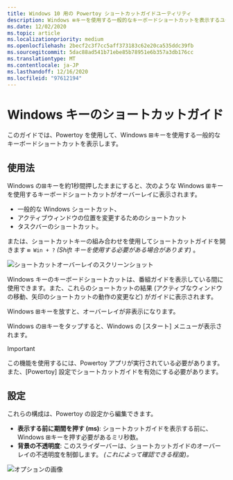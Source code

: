 ```yaml
---
title: Windows 10 用の Powertoy ショートカットガイドユーティリティ
description: Windows ⊞キーを使用する一般的なキーボードショートカットを表示するユーティリティ
ms.date: 12/02/2020
ms.topic: article
ms.localizationpriority: medium
ms.openlocfilehash: 2becf2c3f7cc5aff373183c62e20ca535ddc39fb
ms.sourcegitcommit: 5dac88ad541b71ebe85b78951e6b357a3db176cc
ms.translationtype: MT
ms.contentlocale: ja-JP
ms.lasthandoff: 12/16/2020
ms.locfileid: "97612194"
---
```

# <a name="windows-key-shortcut-guide"></a>Windows キーのショートカットガイド

このガイドでは、Powertoy を使用して、Windows ⊞キーを使用する一般的なキーボードショートカットを表示します。

## <a name="usage"></a>使用法

Windows の⊞キーを約1秒間押したままにすると、次のような Windows ⊞キーを使用するキーボードショートカットがオーバーレイに表示されます。

- 一般的な Windows ショートカット、
- アクティブウィンドウの位置を変更するためのショートカット
- タスクバーのショートカット。

または、ショートカットキーの組み合わせを使用してショートカットガイドを開きます `⊞ Win + ?` *(Shift キーを使用する必要がある場合があります)* 。

![ショートカットオーバーレイのスクリーンショット](../images/pt-shortcut-guide-large.png)

Windows キーのキーボードショートカットは、番組ガイドを表示している間に使用できます。また、これらのショートカットの結果 (アクティブなウィンドウの移動、矢印のショートカットの動作の変更など) がガイドに表示されます。

Windows ⊞キーを放すと、オーバーレイが非表示になります。

Windows の⊞キーをタップすると、Windows の [スタート] メニューが表示されます。

> [!IMPORTANT]
> この機能を使用するには、Powertoy アプリが実行されている必要があります。また、[Powertoy] 設定でショートカットガイドを有効にする必要があります。

## <a name="settings"></a>設定

これらの構成は、Powertoy の設定から編集できます。

- **表示する前に期間を押す (ms)**: ショートカットガイドを表示する前に、Windows ⊞キーを押す必要があるミリ秒数。
- **背景の不透明度**: このスライダーバーは、ショートカットガイドのオーバーレイの不透明度を制御します。 *(これによって確認できる程度)。*

![オプションの画像](../images/pt-shortcut-guide-settings.png)

